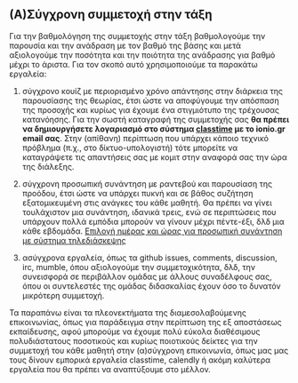 ## (Α)Σύγχρονη συμμετοχή στην τάξη
Για την βαθμολόγηση της συμμετοχής στην τάξη βαθμολογούμε την παρουσία και την ανάδραση με τον βαθμό της βάσης και μετά αξιολογούμε την ποσότητα και την ποιότητα της ανάδρασης για βαθμό μέχρι το άριστα. Για τον σκοπό αυτό χρησιμοποιούμε τα παρακάτω εργαλεία: 

1) σύγχρονο κουίζ με περιορισμένο χρόνο απάντησης στην διάρκεια της παρουσίασης της θεωρίας, έτσι ώστε να αποφύγουμε την απόσπαση της προσοχής και κυρίως για έχουμε ένα στιγμιότυπο της τρέχουσας κατανόησης. Για την σωστή καταγραφή της συμμετοχής σας **θα πρέπει να δημιουργήσετε λογαριασμό στο σύστημα [classtime](https://www.classtime.com/student/login/) με το ionio.gr email σας**. Στην (απίθανη) περίπτωση που υπάρχει κάποιο τεχνικό πρόβλημα (π.χ., στο δίκτυο-υπολογιστή) τότε μπορείτε να καταγράψετε τις απαντήσεις σας με κομιτ στην αναφορά σας την ώρα της διάλεξης.

2) σύγχρονη προσωπική συνάντηση με ραντεβού και παρουσίαση της προόδου, έτσι ώστε να υπάρχει πυκνή και σε βάθος συζήτηση εξατομικευμένη στις ανάγκες του κάθε μαθητή. Θα πρέπει να γίνει τουλάχιστον μια συνάντηση, ιδανικά τρεις, ενώ σε περιπτώσεις που υπάρχουν πολλά εμπόδια μπορούν να γίνουν μέχρι πέντε-έξι, δλδ μια κάθε εβδομάδα. [Επιλογή ημέρας και ώρας για προσωπική συνάντηση με σύστημα τηλεδιάσκεψης](https://vita.epidro.me/about/)

3) ασύγχρονα εργαλεία, όπως τα github issues, comments, discussion, irc, mumble, όπου αξιολογούμε την συμμετοχικότητα, δλδ, την συνεισφορά σε περιβάλλον ομάδας με άλλους συναδέλφους σας, όπου οι συντελεστές της ομάδας διδασκαλίας έχουν όσο το δυνατόν μικρότερη συμμετοχή.

Τα παραπάνω είναι τα πλεονεκτήματα της διαμεσολαβούμενης επικοινωνίας, όπως για παράδειγμα στην περίπτωση της εξ αποστάσεως εκπαίδευσης, αφού μπορούμε να έχουμε πολύ εύκολα διαθέσιμους πολυδιάστατους ποσοτικούς και κυρίως ποιοτικούς δείκτες για την συμμετοχή του κάθε μαθητή στην (α)σύγχρονη επικοινωνία, όπως μας μας τους δίνουν εμπορικά εργαλεία classtime, calendly ή ακόμη καλύτερα εργαλεία που θα πρέπει να αναπτύξουμε στο μέλλον. 
